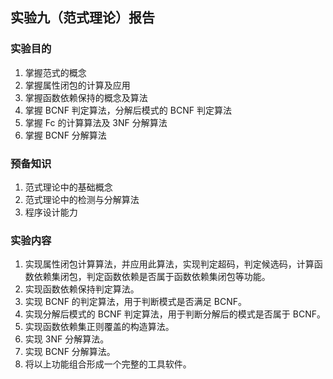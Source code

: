 ## 实验九（范式理论）报告

### 实验目的  
1. 掌握范式的概念
2. 掌握属性闭包的计算及应用
3. 掌握函数依赖保持的概念及算法
4. 掌握 BCNF 判定算法，分解后模式的 BCNF 判定算法
5. 掌握 Fc 的计算算法及 3NF 分解算法
6. 掌握 BCNF 分解算法

### 预备知识  
1. 范式理论中的基础概念
2. 范式理论中的检测与分解算法
3. 程序设计能力

### 实验内容  
1. 实现属性闭包计算算法，并应用此算法，实现判定超码，判定候选码，计算函数依赖集闭包，判定函数依赖是否属于函数依赖集闭包等功能。
2. 实现函数依赖保持判定算法。
3. 实现 BCNF 的判定算法，用于判断模式是否满足 BCNF。
4. 实现分解后模式的 BCNF 判定算法，用于判断分解后的模式是否属于 BCNF。
5. 实现函数依赖集正则覆盖的构造算法。
6. 实现 3NF 分解算法。
7. 实现 BCNF 分解算法。
8. 将以上功能组合形成一个完整的工具软件。